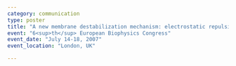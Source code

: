 ```yaml
---
category: communication
type: poster
title: "A new membrane destabilization mechanism: electrostatic repulsion promoted by lipopeptide Surfactin"
event: "6<sup>th</sup> European Biophysics Congress"
event_date: "July 14-18, 2007"
event_location: "London, UK"

---
```

